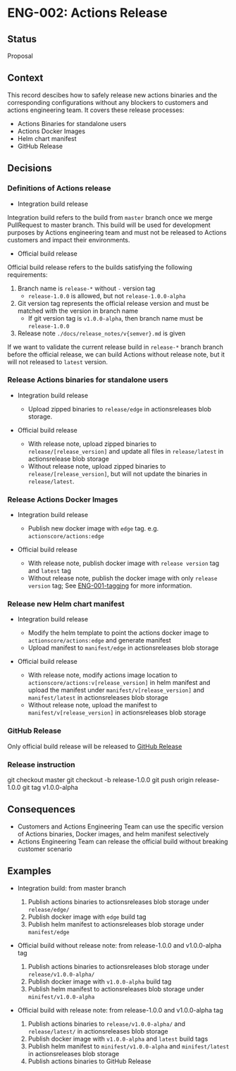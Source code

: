 # ENG-002: Actions Release

## Status

Proposal

## Context

This record descibes how to safely release new actions binaries and the corresponding configurations without any blockers to customers and actions engineering team. It covers these release processes:

* Actions Binaries for standalone users
* Actions Docker Images
* Helm chart manifest
* GitHub Release

## Decisions

### Definitions of Actions release

* Integration build release

Integration build refers to the build from `master` branch once we merge PullRequest to master branch. This build will be used for development purposes by Actions engineering team and must not be released to Actions customers and impact their environments.

* Official build release

Official build release refers to the builds satisfying the following requirements:

1. Branch name is `release-*` without `-` version tag
   - `release-1.0.0` is allowed, but not `release-1.0.0-alpha`
2. Git version tag represents the official release version and must be matched with the version in branch name
   - If git version tag is `v1.0.0-alpha`, then branch name must be `release-1.0.0`
3. Release note `./docs/release_notes/v{semver}.md` is given

If we want to validate the current release build in `release-*` branch branch before the official release, we can build Actions without release note, but it will not released to `latest` version.

### Release Actions binaries for standalone users

* Integration build release
  - Upload zipped binaries to `release/edge` in actionsreleases blob storage.

* Official build release
  - With release note, upload zipped binaries to `release/[release_version]` and update all files in `release/latest` in actionsrelease blob storage
  - Without release note, upload zipped binaries to `release/[release_version]`, but will not update the binaries in `release/latest`.

### Release Actions Docker Images

* Integration build release
  - Publish new docker image with `edge` tag. e.g. `actionscore/actions:edge`

* Official build release
  - With release note, publish docker image with `release version` tag and `latest` tag
  - Without release note, publish the docker image with only `release version` tag; See [ENG-001-tagging](./ENG-001-tagging.md) for more information.

### Release new Helm chart manifest

* Integration build release
  - Modify the helm template to point the actions docker image to `actionscore/actions:edge` and generate manifest
  - Upload manifest to `manifest/edge` in actionsreleases blob storage

* Official build release
  - With release note, modify actions image location to `actionscore/actions:v[release_version]` in helm manifest and upload the manifest under `manifest/v[release_version]` and `manifest/latest` in actionsreleases blob storage
  - Without release note, upload the manifest to `manifest/v[release_version]` in actionsreleases blob storage

### GitHub Release

Only official build release will be released to [GitHub Release](https://github.com/actionscore/actions/releases)

### Release instruction

git checkout master
git checkout -b release-1.0.0
git push origin release-1.0.0
git tag v1.0.0-alpha


## Consequences

* Customers and Actions Engineering Team can use the specific version of Actions binaries, Docker images, and helm manifest selectively
* Actions Engineering Team can release the official build without breaking customer scenario

## Examples

* Integration build: from master branch
  1. Publish actions binaries to actionsreleases blob storage under `release/edge/`
  2. Publish docker image with `edge` build tag
  3. Publish helm manifest to actionsreleases blob storage under `manifest/edge`

* Official build without release note: from release-1.0.0 and v1.0.0-alpha tag
  1. Publish actions binaries to actionsreleases blob storage under `release/v1.0.0-alpha/`
  2. Publish docker image with `v1.0.0-alpha` build tag
  3. Publish helm manifest to actionsreleases blob storage under `minifest/v1.0.0-alpha`

* Official build with release note: from release-1.0.0 and v1.0.0-alpha tag
  1. Publish actions binaries to `release/v1.0.0-alpha/` and `release/latest/` in actionsreleases blob storage
  2. Publish docker image with `v1.0.0-alpha` and `latest` build tags
  3. Publish helm manifest to `minifest/v1.0.0-alpha` and `minifest/latest` in actionsreleases blob storage
  4. Publish actions binaries to GitHub Release
